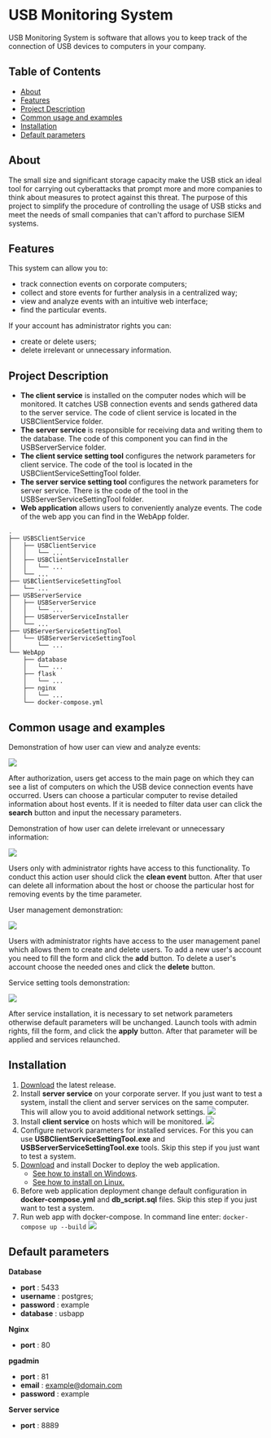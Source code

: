 # USB Monitoring System
USB Monitoring System is software that allows you to keep track of the connection of USB devices to computers in your company.

## Table of Contents
- [About](#about)
- [Features](#features)
- [Project Description](#project-description)
- [Common usage and examples](#common-usage-and-examples)
- [Installation](#installation)
- [Default parameters](#default-parameters)

## About
The small size and significant storage capacity make the USB stick an ideal tool for carrying out cyberattacks that prompt more and more companies to think about measures to protect against this threat. The purpose of this project to simplify the procedure of controlling the usage of USB sticks and meet the needs of small companies that can't afford to purchase SIEM systems. 

## Features
This system can allow you to:
- track connection events on corporate computers;
- collect and store events for further analysis in a centralized way;
- view and analyze events with an intuitive web interface;
- find the particular events.

If your account has administrator rights you can:
- create or delete users; 
- delete irrelevant or unnecessary information.

## Project Description

- **The client service** is installed on the computer nodes which will be monitored. It catches USB connection events and sends gathered data to the server service. The code of client service is located in the USBClientService folder.
- **The server service** is responsible for receiving data and writing them to the database. The code of this component you can find in the USBServerService folder.
- **The client service setting tool** configures the network parameters for client service. The code of the tool is located in the USBClientServiceSettingTool folder.
- **The server service setting tool** configures the network parameters for server service. There is the code of the tool in the USBServerServiceSettingTool folder.  
- **Web application** allows users to conveniently analyze events. The code of the web app you can find in the WebApp folder. 
```
.
├── USBSClientService
│   ├── USBClientService
│   │   └── ...
│   ├── USBClientServiceInstaller
│   │   └── ...
│   └── ...
├── USBClientServiceSettingTool
│   └── ...
├── USBServerService
│   ├── USBServerService
│   │   └── ...
│   ├── USBServerServiceInstaller
│   └── ...
├── USBServerServiceSettingTool
│   └── USBServerServiceSettingTool
│       └── ...
└── WebApp
    ├── database
    │   └── ...
    ├── flask
    │   └── ...
    ├── nginx
    │   └── ...
    └── docker-compose.yml
```
## Common usage and examples

Demonstration of how user can view and analyze events:

![](https://raw.githubusercontent.com/vt-dotua/USB-Monitoring-System/main/screenshots/main_functions2.gif)

After authorization, users get access to the main page on which they can see a list of computers on which the USB device connection events have occurred. Users can choose a particular computer to revise detailed information about host events. If it is needed to filter data user can click the **search** button and input the necessary parameters.

Demonstration of how user can delete irrelevant or unnecessary information:

![](https://github.com/vt-dotua/USB-Monitoring-System/blob/main/screenshots/event_del.gif?raw=true)

Users only with administrator rights have access to this functionality. To conduct this action user should click the **clean event** button. After that user can delete all information about the host or choose the particular host for removing events by the time parameter.

User management demonstration:

![](https://github.com/vt-dotua/USB-Monitoring-System/blob/main/screenshots/user_management.gif?raw=true)

Users with administrator rights have access to the user management panel which allows them to create and delete users. To add a new user's account you need to fill the form and click the **add** button. To delete a user's account choose the needed ones and click the **delete** button.

Service setting tools demonstration:

![](https://github.com/vt-dotua/USB-Monitoring-System/blob/main/screenshots/tools.gif?raw=true)

After service installation, it is necessary to set network parameters otherwise default parameters will be unchanged. Launch tools with admin rights, fill the form, and click the **apply** button. After that parameter will be applied and services relaunched.

## Installation
1. [Download](https://github.com/vt-dotua/USB-Monitoring-System/releases/download/v1.0/Release.zip) the latest release.
2. Install **server service** on your corporate server. If you just want to test a system, install the client and server services on the same computer. This will allow you to avoid additional network settings.
![](https://github.com/vt-dotua/USB-Monitoring-System/blob/main/screenshots/serverServiceInstalation.gif?raw=true)
3. Install **client service** on hosts which will be monitored. 
![](https://github.com/vt-dotua/USB-Monitoring-System/blob/main/screenshots/clientServiceInstallation.gif?raw=true)
4. Configure network parameters for installed services. For this you can use **USBClientServiceSettingTool.exe** and **USBServerServiceSettingTool.exe** tools. Skip this step if you just want to test a system.
5. [Download](https://www.docker.com/products/docker-desktop) and install Docker to deploy the web application.
    - [See how to install on Windows](https://docs.docker.com/docker-for-windows/install). 
    - [See how to install on Linux.](https://docs.docker.com/engine/install/ubuntu/)
6. Before web application deployment change default configuration in **docker-compose.yml** and **db_script.sql** files. Skip this step if you just want to test a system.
7. Run web app with docker-compose. In command line enter: 
`docker-compose up --build`
![](https://github.com/vt-dotua/USB-Monitoring-System/blob/main/screenshots/web_app_deployment.gif?raw=true)

## Default parameters
**Database**
- **port** : 5433
- **username** : postgres;
- **password** : example
- **database** : usbapp 

**Nginx**
- **port** : 80

**pgadmin**
- **port** : 81
- **email** : example@domain.com
- **password** : example

**Server service**
- **port** : 8889